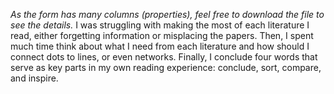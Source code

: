 *As the form has many columns (properties), feel free to download the file to see the details.*
I was struggling with making the most of each literature I read, either forgetting information or misplacing the papers. Then, I spent much time think about what I need from each literature and how should I connect dots to lines, or even networks. Finally, I conclude four words that serve as key parts in my own reading experience: conclude, sort, compare, and inspire.
